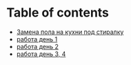 # Table of contents

* [Замена пола на кухни под стиралку](README.md)
* [работа день 1](rabota.md)
* [работа день 2](rabota-den-2.md)
* [работа день 3, 4](rabota-den-3.md)

